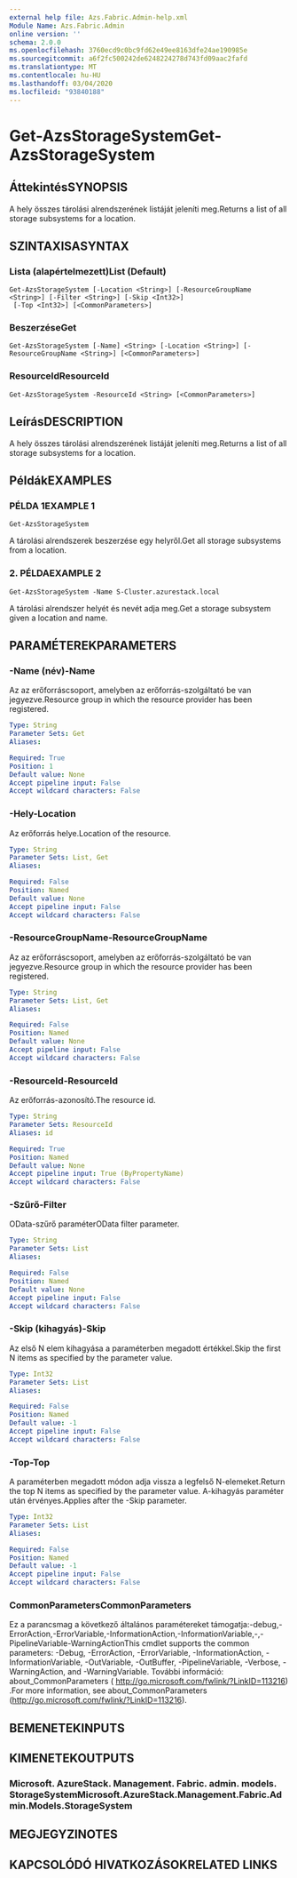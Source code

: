 ```yaml
---
external help file: Azs.Fabric.Admin-help.xml
Module Name: Azs.Fabric.Admin
online version: ''
schema: 2.0.0
ms.openlocfilehash: 3760ecd9c0bc9fd62e49ee8163dfe24ae190985e
ms.sourcegitcommit: a6f2fc500242de6248224278d743fd09aac2fafd
ms.translationtype: MT
ms.contentlocale: hu-HU
ms.lasthandoff: 03/04/2020
ms.locfileid: "93840188"
---
```

# <span data-ttu-id="705d0-101">Get-AzsStorageSystem</span><span class="sxs-lookup"><span data-stu-id="705d0-101">Get-AzsStorageSystem</span></span>

## <span data-ttu-id="705d0-102">Áttekintés</span><span class="sxs-lookup"><span data-stu-id="705d0-102">SYNOPSIS</span></span>
<span data-ttu-id="705d0-103">A hely összes tárolási alrendszerének listáját jeleníti meg.</span><span class="sxs-lookup"><span data-stu-id="705d0-103">Returns a list of all storage subsystems for a location.</span></span>

## <span data-ttu-id="705d0-104">SZINTAXISA</span><span class="sxs-lookup"><span data-stu-id="705d0-104">SYNTAX</span></span>

### <span data-ttu-id="705d0-105">Lista (alapértelmezett)</span><span class="sxs-lookup"><span data-stu-id="705d0-105">List (Default)</span></span>
```
Get-AzsStorageSystem [-Location <String>] [-ResourceGroupName <String>] [-Filter <String>] [-Skip <Int32>]
 [-Top <Int32>] [<CommonParameters>]
```

### <span data-ttu-id="705d0-106">Beszerzése</span><span class="sxs-lookup"><span data-stu-id="705d0-106">Get</span></span>
```
Get-AzsStorageSystem [-Name] <String> [-Location <String>] [-ResourceGroupName <String>] [<CommonParameters>]
```

### <span data-ttu-id="705d0-107">ResourceId</span><span class="sxs-lookup"><span data-stu-id="705d0-107">ResourceId</span></span>
```
Get-AzsStorageSystem -ResourceId <String> [<CommonParameters>]
```

## <span data-ttu-id="705d0-108">Leírás</span><span class="sxs-lookup"><span data-stu-id="705d0-108">DESCRIPTION</span></span>
<span data-ttu-id="705d0-109">A hely összes tárolási alrendszerének listáját jeleníti meg.</span><span class="sxs-lookup"><span data-stu-id="705d0-109">Returns a list of all storage subsystems for a location.</span></span>

## <span data-ttu-id="705d0-110">Példák</span><span class="sxs-lookup"><span data-stu-id="705d0-110">EXAMPLES</span></span>

### <span data-ttu-id="705d0-111">PÉLDA 1</span><span class="sxs-lookup"><span data-stu-id="705d0-111">EXAMPLE 1</span></span>
```
Get-AzsStorageSystem
```

<span data-ttu-id="705d0-112">A tárolási alrendszerek beszerzése egy helyről.</span><span class="sxs-lookup"><span data-stu-id="705d0-112">Get all storage subsystems from a location.</span></span>

### <span data-ttu-id="705d0-113">2. PÉLDA</span><span class="sxs-lookup"><span data-stu-id="705d0-113">EXAMPLE 2</span></span>
```
Get-AzsStorageSystem -Name S-Cluster.azurestack.local
```

<span data-ttu-id="705d0-114">A tárolási alrendszer helyét és nevét adja meg.</span><span class="sxs-lookup"><span data-stu-id="705d0-114">Get a storage subsystem given a location and name.</span></span>

## <span data-ttu-id="705d0-115">PARAMÉTEREK</span><span class="sxs-lookup"><span data-stu-id="705d0-115">PARAMETERS</span></span>

### <span data-ttu-id="705d0-116">-Name (név)</span><span class="sxs-lookup"><span data-stu-id="705d0-116">-Name</span></span>
<span data-ttu-id="705d0-117">Az az erőforráscsoport, amelyben az erőforrás-szolgáltató be van jegyezve.</span><span class="sxs-lookup"><span data-stu-id="705d0-117">Resource group in which the resource provider has been registered.</span></span>

```yaml
Type: String
Parameter Sets: Get
Aliases:

Required: True
Position: 1
Default value: None
Accept pipeline input: False
Accept wildcard characters: False
```

### <span data-ttu-id="705d0-118">-Hely</span><span class="sxs-lookup"><span data-stu-id="705d0-118">-Location</span></span>
<span data-ttu-id="705d0-119">Az erőforrás helye.</span><span class="sxs-lookup"><span data-stu-id="705d0-119">Location of the resource.</span></span>

```yaml
Type: String
Parameter Sets: List, Get
Aliases:

Required: False
Position: Named
Default value: None
Accept pipeline input: False
Accept wildcard characters: False
```

### <span data-ttu-id="705d0-120">-ResourceGroupName</span><span class="sxs-lookup"><span data-stu-id="705d0-120">-ResourceGroupName</span></span>
<span data-ttu-id="705d0-121">Az az erőforráscsoport, amelyben az erőforrás-szolgáltató be van jegyezve.</span><span class="sxs-lookup"><span data-stu-id="705d0-121">Resource group in which the resource provider has been registered.</span></span>

```yaml
Type: String
Parameter Sets: List, Get
Aliases:

Required: False
Position: Named
Default value: None
Accept pipeline input: False
Accept wildcard characters: False
```

### <span data-ttu-id="705d0-122">-ResourceId</span><span class="sxs-lookup"><span data-stu-id="705d0-122">-ResourceId</span></span>
<span data-ttu-id="705d0-123">Az erőforrás-azonosító.</span><span class="sxs-lookup"><span data-stu-id="705d0-123">The resource id.</span></span>

```yaml
Type: String
Parameter Sets: ResourceId
Aliases: id

Required: True
Position: Named
Default value: None
Accept pipeline input: True (ByPropertyName)
Accept wildcard characters: False
```

### <span data-ttu-id="705d0-124">-Szűrő</span><span class="sxs-lookup"><span data-stu-id="705d0-124">-Filter</span></span>
<span data-ttu-id="705d0-125">OData-szűrő paraméter</span><span class="sxs-lookup"><span data-stu-id="705d0-125">OData filter parameter.</span></span>

```yaml
Type: String
Parameter Sets: List
Aliases:

Required: False
Position: Named
Default value: None
Accept pipeline input: False
Accept wildcard characters: False
```

### <span data-ttu-id="705d0-126">-Skip (kihagyás)</span><span class="sxs-lookup"><span data-stu-id="705d0-126">-Skip</span></span>
<span data-ttu-id="705d0-127">Az első N elem kihagyása a paraméterben megadott értékkel.</span><span class="sxs-lookup"><span data-stu-id="705d0-127">Skip the first N items as specified by the parameter value.</span></span>

```yaml
Type: Int32
Parameter Sets: List
Aliases:

Required: False
Position: Named
Default value: -1
Accept pipeline input: False
Accept wildcard characters: False
```

### <span data-ttu-id="705d0-128">-Top</span><span class="sxs-lookup"><span data-stu-id="705d0-128">-Top</span></span>
<span data-ttu-id="705d0-129">A paraméterben megadott módon adja vissza a legfelső N-elemeket.</span><span class="sxs-lookup"><span data-stu-id="705d0-129">Return the top N items as specified by the parameter value.</span></span>
<span data-ttu-id="705d0-130">A-kihagyás paraméter után érvényes.</span><span class="sxs-lookup"><span data-stu-id="705d0-130">Applies after the -Skip parameter.</span></span>

```yaml
Type: Int32
Parameter Sets: List
Aliases:

Required: False
Position: Named
Default value: -1
Accept pipeline input: False
Accept wildcard characters: False
```

### <span data-ttu-id="705d0-131">CommonParameters</span><span class="sxs-lookup"><span data-stu-id="705d0-131">CommonParameters</span></span>
<span data-ttu-id="705d0-132">Ez a parancsmag a következő általános paramétereket támogatja:-debug,-ErrorAction,-ErrorVariable,-InformationAction,-InformationVariable,-,-PipelineVariable-WarningAction</span><span class="sxs-lookup"><span data-stu-id="705d0-132">This cmdlet supports the common parameters: -Debug, -ErrorAction, -ErrorVariable, -InformationAction, -InformationVariable, -OutVariable, -OutBuffer, -PipelineVariable, -Verbose, -WarningAction, and -WarningVariable.</span></span> <span data-ttu-id="705d0-133">További információ: about_CommonParameters ( http://go.microsoft.com/fwlink/?LinkID=113216) .</span><span class="sxs-lookup"><span data-stu-id="705d0-133">For more information, see about_CommonParameters (http://go.microsoft.com/fwlink/?LinkID=113216).</span></span>

## <span data-ttu-id="705d0-134">BEMENETEK</span><span class="sxs-lookup"><span data-stu-id="705d0-134">INPUTS</span></span>

## <span data-ttu-id="705d0-135">KIMENETEK</span><span class="sxs-lookup"><span data-stu-id="705d0-135">OUTPUTS</span></span>

### <span data-ttu-id="705d0-136">Microsoft. AzureStack. Management. Fabric. admin. models. StorageSystem</span><span class="sxs-lookup"><span data-stu-id="705d0-136">Microsoft.AzureStack.Management.Fabric.Admin.Models.StorageSystem</span></span>

## <span data-ttu-id="705d0-137">MEGJEGYZI</span><span class="sxs-lookup"><span data-stu-id="705d0-137">NOTES</span></span>

## <span data-ttu-id="705d0-138">KAPCSOLÓDÓ HIVATKOZÁSOK</span><span class="sxs-lookup"><span data-stu-id="705d0-138">RELATED LINKS</span></span>
